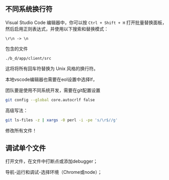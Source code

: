 ## 不同系统换行符

Visual Studio Code 编辑器中，你可以按 `Ctrl + Shift + H` 打开批量替换面板，然后启用正则表达式，并使用以下搜索和替换模式：

```
\r\n -> \n
```

包含的文件

```
./b_d/app/client/src
```

这将将所有回车符替换为 Unix 风格的换行符。

本地vscode编辑器也需要在eol设置中选择lf，

团队要是使用不同系统开发，需要在git配置设置

```bash
git config --global core.autocrlf false
```

高级写法：

```bash
git ls-files -z | xargs -0 perl -i -pe 's/\r$//g'
```

修改所有文件！

## 调试单个文件

打开文件，在文件中打断点或添加debugger；

导航-运行和调试-选择环境（Chrome或node）；